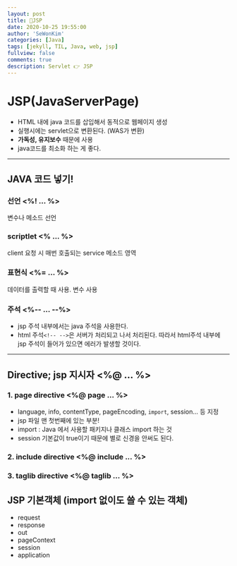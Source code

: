 ```yaml
---
layout: post
title: 🍪JSP
date: 2020-10-25 19:55:00
author: 'SeWonKim'
categories: [Java]
tags: [jekyll, TIL, Java, web, jsp]
fullview: false
comments: true
description: Servlet 👉 JSP
---
```


# JSP(JavaServerPage)

- HTML 내에 java 코드를 삽입해서 동적으로 웹페이지 생성
- 실행시에는 servlet으로 변환된다. (WAS가 변환)
- **가독성, 유지보수** 때문에 사용
- java코드를 최소화 하는 게 좋다.

---

## JAVA 코드 넣기!

### 선언 <%! ... %>

변수나 메소드 선언

### scriptlet <% ... %>

client 요청 시 매번 호출되는 service 메소드 영역

### 표현식 <%= ... %>

데이터를 출력할 때 사용. 변수 사용


### 주석 <%-- ... --%>

- jsp 주석 내부에서는 java 주석을 사용한다.
- html 주석`<!-- -->`은 서버가 처리되고 나서 처리된다. 따라서 html주석 내부에 jsp 주석이 들어가 있으면 에러가 발생할 것이다.

---

## Directive; jsp 지시자 <%@ ... %>

### 1. page directive <%@ page ... %>

- language, info, contentType, pageEncoding, `import`, session... 등 지정
- jsp 파일 맨 첫번째에 있는 부분!
- import : Java 에서 사용할 패키지나 클래스 import 하는 것
- session 기본값이 true이기 때문에 별로 신경을 안써도 된다.

### 2. include directive <%@ include ... %>

### 3. taglib directive <%@ taglib ... %>



## JSP 기본객체 (import 없이도 쓸 수 있는 객체)

- request
- response
- out
- pageContext
- session
- application
